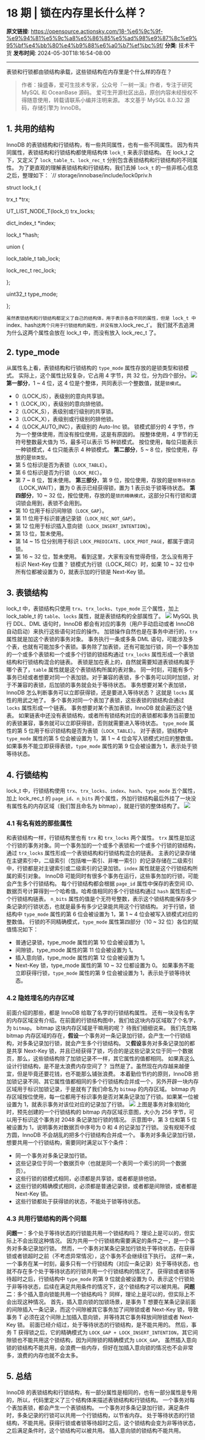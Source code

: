 # 18 期 | 锁在内存里长什么样？

**原文链接**: https://opensource.actionsky.com/18-%e6%9c%9f-%e9%94%81%e5%9c%a8%e5%86%85%e5%ad%98%e9%87%8c%e9%95%bf%e4%bb%80%e4%b9%88%e6%a0%b7%ef%bc%9f/
**分类**: 技术干货
**发布时间**: 2024-05-30T18:16:54-08:00

---

表锁和行锁都由锁结构承载，这些锁结构在内存里是个什么样的存在？
> 作者：操盛春，爱可生技术专家，公众号『一树一溪』作者，专注于研究 MySQL 和 OceanBase 源码。
爱可生开源社区出品，原创内容未经授权不得随意使用，转载请联系小编并注明来源。
本文基于 MySQL 8.0.32 源码，存储引擎为 InnoDB。
## 1. 共用的结构
InnoDB 的表锁结构和行锁结构，有一些共同属性，也有一些不同属性。
因为有共同属性，表锁结构和行锁结构都使用结构体 `lock_t` 来表示锁结构。
在 lock_t 之下，又定义了 `lock_table_t`、`lock_rec_t` 分别包含表锁结构和行锁结构的不同属性。
为了更直观的理解表锁结构和行锁结构，我们去掉 `lock_t` 的一些非核心信息之后，整理如下：
`// storage/innobase/include/lock0priv.h
struct lock_t {
trx_t *trx;
UT_LIST_NODE_T(lock_t) trx_locks;
dict_index_t *index;
lock_t *hash;
union {
lock_table_t tab_lock;
lock_rec_t rec_lock;
};
uint32_t type_mode;
};
`
虽然表锁结构和行锁结构都定义了自己的结构体，用于表示各自不同的属性，但是 lock_t 中 `index`、`hash` 这两个只用于行锁结构的属性，并没有放入 `lock_rec_t`。
我们就不去追溯为什么这两个属性会放在 lock_t 中，而没有放入 lock_rec_t 了。
## 2. type_mode
从属性名上看，表锁结构和行锁结构的 `type_mode` 属性存放的是锁类型和锁模式。
实际上，这个属性比较复杂，它占用 4 字节，共 32 位，分为四个部分。
![](.img/5ed1114e.png)
**第一部分**，1 ~ 4 位，这 4 位是个整体，共同表示一个整数值，就是`锁模式`。
- 0（LOCK_IS），表级别的意向共享锁。
- 1（LOCK_IX），表级别的意向排他锁。
- 2（LOCK_S），表级别或行级别的共享锁。
- 3（LOCK_X），表级别或行级别的排他锁。
- 4（LOCK_AUTO_INC），表级别的 Auto-Inc 锁。
锁模式部分的 4 字节，作为一个整体使用，而没有按位使用，这是有原因的。
按整体使用，4 字节的无符号整数最大值为 15，最多可以表示 15 种锁模式。
按位使用，每位只能表示一种锁模式，4 位只能表示 4 种锁模式。
**第二部分**，5 ~ 8 位，按位使用，存放的是`锁类型`。
- 第 5 位标识是否为表锁（`LOCK_TABLE`）。
- 第 6 位标识是否为行锁（`LOCK_REC`）。
- 第 7 ~ 8 位，暂未使用。
**第三部分**，第 9 位，按位使用，存放的是`锁等待状态`（LOCK_WAIT），置为 0 表示已经获得锁，置为 1 表示处于锁等待状态。
**第四部分**，10 ~ 32 位，按位使用，存放的是`锁的精确模式`，这部分只有行锁和谓词锁会用到，表锁不会用到。
- 第 10 位用于标识间隙锁（`LOCK_GAP`）。
- 第 11 位用于标识普通记录锁（`LOCK_REC_NOT_GAP`）。
- 第 12 位用于标识插入意向锁（`LOCK_INSERT_INTENTION`）。
- 第 13 位，暂未使用。
- 第 14 ~ 15 位分别用于标识 `LOCK_PREDICATE`、`LOCK_PRDT_PAGE`，都属于谓词锁。
- 第 16 ~ 32 位，暂未使用。
看到这里，大家有没有觉得奇怪，怎么没有用于标识 Next-Key 位置？
锁模式为行锁（LOCK_REC）时，如果 10 ~ 32 位中所有位都被设置为 0，就表示加的行锁是 Next-Key 锁。
## 3. 表锁结构
lock_t 中，表锁结构只使用 `trx`、`trx_locks`、`type_mode` 三个属性，加上 lock_table_t 的 `table`、`locks` 属性，就是表锁结构的全部属性了。
![](.img/d8ca9285.png)
MySQL 执行 DDL、DML 语句时，InnoDB 都会有对应的事务（用户手动启动或者 InnoDB 自动启动）来执行这些语句对应的操作。
加锁操作自然也是在事务中进行的，`trx` 属性就是加这个表锁的事务对象。
事务执行一条或多条 DML 语句，可能涉及多个表，也就有可能加多个表锁。事务除了加表锁，还有可能加行锁，同一个事务加的一个或多个表锁和一个或多个行锁的锁结构通过 `trx_locks` 属性形成一个表锁结构和行锁结构混合的链表。
表锁是加在表上的，自然就需要知道表锁结构属于哪个表了，`table` 属性就是这个表锁结构所属的表对象。
同一时刻，可能有多个事务已经或者想要对同一个表加锁。对于兼容的表锁，多个事务可以同时加锁，对于不兼容的表锁，后加锁的事务就会处于等待状态。
事务想要对某个表加锁，InnoDB 怎么判断事务可以立即获得锁，还是要进入等待状态？
这就是 `locks` 属性的用武之地了。
多个事务对同一个表加了表锁，这些表锁的锁结构会通过 `locks` 属性形成一个链表。
事务想要对某个表加表锁，InnoDB 就会遍历这个链表。
如果链表中还没有表锁结构，或者所有锁结构对应的表锁都和事务当前要加的表锁兼容，事务就可以立即获得锁，否则就需要进入等待状态。
`type_mode` 属性的第 5 位用于标识锁结构是否为表锁（`LOCK_TABLE`）。
对于表锁，锁结构中 `type_mode` 属性的第 5 位会被设置为 1，第 1 ~ 4 位会写入锁模式对应的整数值。
如果事务不能立即获得表锁，`type_mode` 属性的第 9 位会被设置为 1，表示处于锁等待状态。
## 4. 行锁结构
lock_t 中，行锁结构使用 `trx`、`trx_locks`、`index`、`hash`、`type_mode` 五个属性，加上 lock_rec_t 的 `page_id`、`n_bits` 两个属性，外加行锁结构最后外挂了一块没有属性名的内存区域（我们暂且命名为 bitmap），就是行锁的整体结构了。
![](.img/d7e27a11.png)
### 4.1 有名有姓的那些属性
和表锁结构一样，行锁结构里也有 `trx` 和 `trx_locks` 两个属性。
`trx` 属性是加这个行锁的事务对象。同一个事务加的一个或多个表锁和一个或多个行锁的锁结构，通过 `trx_locks` 属性形成一个表锁结构和行锁结构混合的链表。
主表的记录存储在主键索引中，二级索引（包括唯一索引、非唯一索引）的记录存储在二级索引中，行锁都是对主键索引或二级索引的记录加锁。`index` 属性就是这个行锁结构所属的索引对象。
InnoDB 可能同时有很多个事务在运行，这些事务加的行锁，可能会产生多个行锁结构。
每个行锁结构都会根据 `page_id` 属性中保存的表空间 ID、数据页号计算得到一个哈希值。哈希值相同的多个行锁结构通过 `hash` 属性形成一个行锁结构链表。
`n_bits` 属性的值是个无符号整数，表示这个锁结构能保存多少条记录的行锁状态，也就是最多有多少记录能共用这个行锁结构。
对于行锁，锁结构中 `type_mode` 属性的第 6 位会被设置为 1，第 1 ~ 4 位会被写入锁模式对应的整数值。
行锁的不同精确模式，`type_mode` 属性第四部分（10 ~ 32 位）各位的赋值情况如下：
- 普通记录锁，type_mode 属性的第 10 位会被设置为 1。
- 间隙锁，type_mode 属性的第 11 位会被设置为 1。
- 插入意向锁，type_mode 属性的第 12 位会被设置为 1。
- Next-Key 锁，type_mode 属性的第 10 ~ 32 位都设置为 0。
如果事务不能立即获得行锁，`type_mode` 属性的第 9 位会被设置为 1，表示处于锁等待状态。
### 4.2 隐姓埋名的内存区域
前面介绍的那些，都是 InnoDB 给取了名字的行锁结构属性。
还有一块没有名字的内存区域没有介绍。在前面的行锁结构图中，我们给这块内存区域取了个名字，为 `bitmap`。
bitmap 这块内存区域是干嘛用的呢？
待我们细细说来。
我们先忽略 bitmap 内存区域的存在，**假设**一个事务对一条记录加行锁，会产生一个行锁结构，对多条记录加行锁，就会产生多个行锁结构。
又**假设**事务对多条记录加的都是共享 Next-Key 锁，并且已经获得了锁，巧合的是这些记录又位于同一个数据页，那么，这些锁结构除了加锁记录不一样，其它属性的值都相同。
如果真这么设计行锁结构，是不是太浪费内存空间了？
当然是了。虽然现在内存越来越便宜，但是毕竟还要花钱，也不能那么铺张浪费。
本着勤俭节约的原则，InnoDB 把加锁记录不同、其它属性值都相同的多个行锁结构合并成一个，另外开辟一块内存区域用于标识加锁记录，于是就有了我们命名为 `bitmap` 的内存区域。
bitmap 内存区域按位使用，每一位都用于标识事务是否对某条记录加了行锁。如果某一位被设置为 1，就表示事务对该位对应的记录加了行锁。
![](.img/9c2ee781.png)
上图是事务对象初始化时，预先创建的一个行锁结构的 bitmap 内存区域示意图，大小为 256 字节，可以用于标识这个事务对 2048 条记录加行锁的情况。
示意图中，第 3 位和第 5 位被设置为 1，说明事务对数据页中序号为 0 和 4 的记录加了行锁。
没有规矩不成方圆，InnoDB 不会胡乱的把多个行锁结构合并成一个。
事务对多条记录加行锁，想要共用一个行锁结构，需要同时满足以下个条件：
- 同一个事务对多条记录加行锁。
- 这些记录位于同一个数据页中（也就是同一个表同一个索引的同一个数据页）。
- 这些行锁的锁模式相同，必须都是共享锁，或者都是排他锁。
- 这些行锁的精确模式相同，必须都是普通记录锁，或者都是间隙锁，或者都是 Next-Key 锁。
- 这些行锁都处于获得锁的状态，不能处于锁等待状态。
### 4.3 共用行锁结构的两个问题
**问题一**：多个处于等待状态的行锁能共用一个锁结构吗？
理论上是可以的，但实际上不会出现这种情况。
因为共用一个行锁结构需要满足的条件之一，是一个事务对多条记录加行锁。
然而，一个事务对某条记录加行锁处于等待状态，在获得锁或者锁超时之前（不考虑异常情况），这个事务不会继续往下执行。
这样一来，一个事务在某一时刻，最多只有一个行锁结构（对应一条记录）处于等待状态，也就不存在多个处于等待状态的行锁共用一个行锁结构的情况了。
获得锁或者锁等待超时之后，行锁结构中 `type_mode` 的第 9 位就会被设置为 0，表示这个行锁处于非等待状态，后续在满足共用条件的情况下，这个锁结构才可以被共用。
**问题二**：多个插入意向锁能共用一个锁结构吗？
同样，理论上是可以的，但实际上不会出现这种情况。
首先，插入意向锁的加锁场景，是事务 T 想要在某条记录前面的间隙插入一条记录，而这个间隙被其它事务加了间隙锁或者 Next-Key 锁，导致事务 T 必须在这个间隙上加插入意向锁，并等待其它事务释放间隙锁或者 Next-Key 锁。
前面已经介绍过，处于等待状态的行锁结构，是不能共用的。
然后，事务 T 获得锁之后，它的精确模式为 `LOCK_GAP + LOCK_INSERT_INTENTION`，其它间隙锁也不能共用这个锁结构，因为间隙锁的精确模式为 `LOCK_GAP`。
虽然插入意向锁的锁结构不能共用，会浪费一些内存，但好在加插入意向锁的情况也不会非常多，浪费的内存也就不会太多。
## 5. 总结
InnoDB 的表锁结构和行锁结构，有一部分属性是相同的，也有一部分属性是专用的，所以，代码里定义了三个结构体来描述表锁结构和行锁结构。
一个事务对每个表加表锁，都会产生一个表锁结构。
一个事务对多条记录加行锁，满足条件时，多条记录的行锁可以共用一个行锁结构，以节省内存。
处于等待状态的行锁结构，不能共用。获得行锁或者锁等待超时之后，这个锁结构会变为非等待状态，之后满足条件时，这个锁结构可以被共用。
插入意向锁的锁结构不能共用。